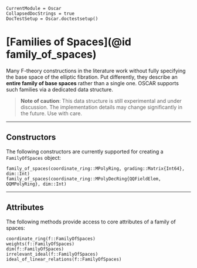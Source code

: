 ```@meta
CurrentModule = Oscar
CollapsedDocStrings = true
DocTestSetup = Oscar.doctestsetup()
```

# [Families of Spaces](@id family_of_spaces)

Many F-theory constructions in the literature work without fully specifying the base space of
the elliptic fibration. Put differently, they describe an **entire family of base spaces**
rather than a single one. OSCAR supports such families via a dedicated data structure.

> **Note of caution**: This data structure is still experimental and under discussion. The implementation details may change significantly in the future. Use with care.

---

## Constructors

The following constructors are currently supported for creating a `FamilyOfSpaces` object:

```@docs
family_of_spaces(coordinate_ring::MPolyRing, grading::Matrix{Int64}, dim::Int)
family_of_spaces(coordinate_ring::MPolyDecRing{QQFieldElem, QQMPolyRing}, dim::Int)
```

---

## Attributes

The following methods provide access to core attributes of a family of spaces:

```@docs
coordinate_ring(f::FamilyOfSpaces)
weights(f::FamilyOfSpaces)
dim(f::FamilyOfSpaces)
irrelevant_ideal(f::FamilyOfSpaces)
ideal_of_linear_relations(f::FamilyOfSpaces)
```
